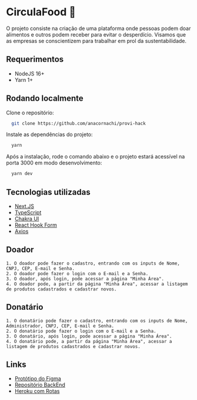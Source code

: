 # CirculaFood 🌿

O projeto consiste na criação de uma plataforma onde pessoas podem doar alimentos e outros podem receber para evitar o desperdício. Visamos que as empresas se conscientizem para trabalhar em prol da sustentabilidade.

## Requerimentos

- NodeJS 16+
- Yarn 1+

## Rodando localmente


Clone o repositório:

```bash
  git clone https://github.com/anacornachi/provi-hack
```

Instale as dependências do projeto:

```bash
  yarn
```

Após a instalação, rode o comando abaixo e o projeto estará acessível na porta
3000 em modo desenvolvimento:

```bash
  yarn dev
```

## Tecnologias utilizadas

- [Next.JS](https://nextjs.org)
- [TypeScript](https://www.typescriptlang.org/)
- [Chakra UI](https://chakra-ui.com/)
- [React Hook Form](https://react-hook-form.com/)
- [Axios](https://github.com/axios/axios)

## Doador

    1. O doador pode fazer o cadastro, entrando com os inputs de Nome, CNPJ, CEP, E-mail e Senha.
    2. O doador pode fazer o login com o E-mail e a Senha.
    3. O doador, após login, pode acessar a página "Minha Área".
    4. O doador pode, a partir da página "Minha Área", acessar a listagem de produtos cadastrados e cadastrar novos.

## Donatário

    1. O donatário pode fazer o cadastro, entrando com os inputs de Nome, Administrador, CNPJ, CEP, E-mail e Senha.
    2. O donatário pode fazer o login com o E-mail e a Senha.
    3. O donatário, após login, pode acessar a página "Minha Área".
    4. O donatário pode, a partir da página "Minha Área", acessar a listagem de produtos cadastrados e cadastrar novos.


## Links

- [Protótipo do Figma](https://www.figma.com/file/WCpBBnopEiYzaMOPz5XdYa/projeto---P%2FH?node-id=0%3A1)
- [Repositório BackEnd](https://github.com/brunoandreotti/API-Provihack)
- [Heroku com Rotas](https://api-provihack.herokuapp.com)